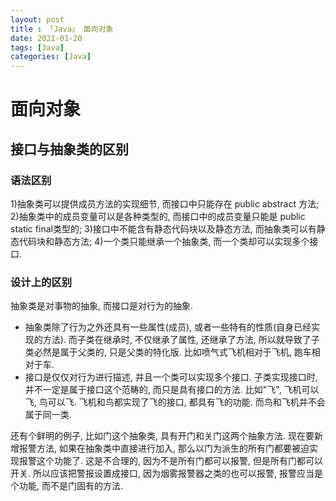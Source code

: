 ```yaml
---
layout: post
title : 「Java」 面向对象
date: 2021-01-20
tags: [Java]
categories: [Java]
---
```


# 面向对象

## 接口与抽象类的区别

### 语法区别

1)抽象类可以提供成员方法的实现细节, 而接口中只能存在 public abstract 方法; 
2)抽象类中的成员变量可以是各种类型的, 而接口中的成员变量只能是 public static final类型的; 
3)接口中不能含有静态代码块以及静态方法, 而抽象类可以有静态代码块和静态方法; 
4)一个类只能继承一个抽象类, 而一个类却可以实现多个接口.

### 设计上的区别

抽象类是对事物的抽象, 而接口是对行为的抽象.

* 抽象类除了行为之外还具有一些属性(成员), 或者一些特有的性质(自身已经实现的方法). 而子类在继承时, 不仅继承了属性, 还继承了方法, 所以就导致了子类必然是属于父类的, 只是父类的特化版. 比如喷气式飞机相对于飞机, 跑车相对于车.
* 接口是仅仅对行为进行描述, 并且一个类可以实现多个接口. 子类实现接口时, 并不一定是属于接口这个范畴的, 而只是具有接口的方法. 比如"飞", 飞机可以飞, 鸟可以飞. 飞机和鸟都实现了飞的接口, 都具有飞的功能. 而鸟和飞机并不会属于同一类.

还有个鲜明的例子, 比如门这个抽象类, 具有开门和关门这两个抽象方法. 现在要新增报警方法, 如果在抽象类中直接进行加入, 那么以门为派生的所有门都要被迫实现报警这个功能了. 这是不合理的, 因为不是所有门都可以报警, 但是所有门都可以开关. 所以应该把警报设置成接口, 因为烟雾报警器之类的也可以报警, 报警应当是个功能, 而不是门固有的方法.
